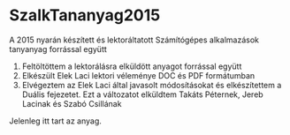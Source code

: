 # SzalkTananyag2015
A 2015 nyarán készített és lektoráltatott Számítógépes alkalmazások tanyanyag forrással együtt

1. Feltöltöttem a lektorálásra elküldött anyagot forrással együtt
2. Elkészült Elek Laci lektori véleménye DOC és PDF formátumban
3. Elvégeztem az Elek Laci által javasolt módosításokat és elkészítettem a Duális fejezetet. Ezt a változatot elküldtem Takáts Péternek, Jereb Lacinak és Szabó Csillának

Jelenleg itt tart az anyag.
